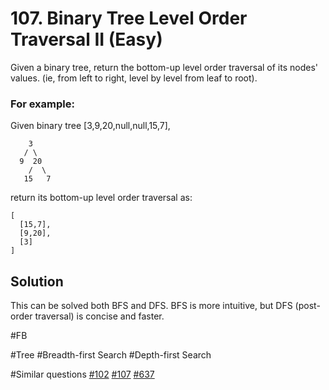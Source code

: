# 107. Binary Tree Level Order Traversal II (Easy)

Given a binary tree, return the bottom-up level order traversal of its nodes' values. (ie, from left to right, level by level from leaf to root).

### For example:
Given binary tree [3,9,20,null,null,15,7],
```
    3
   / \
  9  20
    /  \
   15   7
```
return its bottom-up level order traversal as:
```
[
  [15,7],
  [9,20],
  [3]
]
```

## Solution
This can be solved both BFS and DFS. BFS is more intuitive, but DFS (post-order traversal) is concise and faster.

#FB

#Tree #Breadth-first Search #Depth-first Search

#Similar questions [#102](../p102m/README.md) [#107](../p107e/README.md) [#637](../p637e/README.md) 
